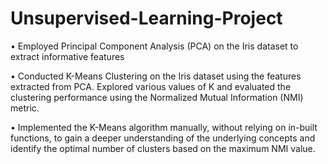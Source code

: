 # Unsupervised-Learning-Project
• Employed Principal Component Analysis (PCA) on the Iris dataset to extract informative features

• Conducted K-Means Clustering on the Iris dataset using the features extracted from PCA. Explored various values of K and evaluated the clustering performance using the Normalized Mutual Information (NMI) metric.

• Implemented the K-Means algorithm manually, without relying on in-built functions, to gain a deeper understanding of the underlying concepts and identify the optimal number of clusters based on the maximum NMI value.
